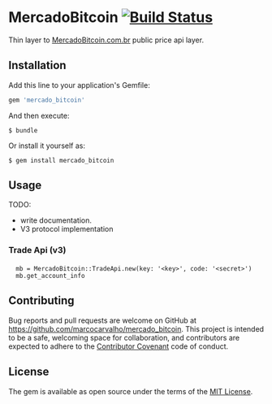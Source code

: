 # MercadoBitcoin [![Build Status](https://travis-ci.org/marcocarvalho/mercadobitcoin.png?branch=master)](https://travis-ci.org/marcocarvalho/mercadobitcoin)

Thin layer to [MercadoBitcoin.com.br](http://mercadobitcoin.com.br/) public price api layer.

## Installation

Add this line to your application's Gemfile:

```ruby
gem 'mercado_bitcoin'
```

And then execute:

    $ bundle

Or install it yourself as:

    $ gem install mercado_bitcoin

## Usage

TODO:
 - write documentation.
 - V3 protocol implementation

### Trade Api (v3)

####
```
  mb = MercadoBitcoin::TradeApi.new(key: '<key>', code: '<secret>')
  mb.get_account_info
```
## Contributing

Bug reports and pull requests are welcome on GitHub at https://github.com/marcocarvalho/mercado_bitcoin. This project is intended to be a safe, welcoming space for collaboration, and contributors are expected to adhere to the [Contributor Covenant](contributor-covenant.org) code of conduct.


## License

The gem is available as open source under the terms of the [MIT License](http://opensource.org/licenses/MIT).

